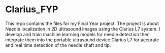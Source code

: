 # Clarius_FYP
This repo contains the files for my Final Year project. The project is about Needle localization in 2D ultrasound images using the Clarius L7 system.
I develop and train machine learning models for needle detection then integrate them into the portable ultrasound device Clarius L7 for accurate and real time detection
of the needle shaft and tip.
